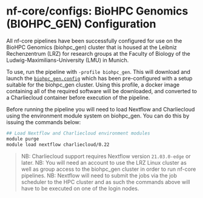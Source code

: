 # nf-core/configs: BioHPC Genomics (BIOHPC_GEN) Configuration

All nf-core pipelines have been successfully configured for use on the BioHPC Genomics (biohpc_gen) cluster that is housed at the Leibniz Rechenzentrum (LRZ) for research groups at the Faculty of Biology of the Ludwig-Maximilians-University (LMU) in Munich.

To use, run the pipeline with `-profile biohpc_gen`. This will download and launch the [`biohpc_gen.config`](../conf/biohpc_gen.config) which has been pre-configured with a setup suitable for the biohpc_gen cluster. Using this profile, a docker image containing all of the required software will be downloaded, and converted to a Charliecloud container before execution of the pipeline.

Before running the pipeline you will need to load Nextflow and Charliecloud using the environment module system on biohpc_gen. You can do this by issuing the commands below:

```bash
## Load Nextflow and Charliecloud environment modules
module purge
module load nextflow charliecloud/0.22
```

> NB: Charliecloud support requires Nextflow version `21.03.0-edge` or later.
> NB: You will need an account to use the LRZ Linux cluster as well as group access to the biohpc_gen cluster in order to run nf-core pipelines.
> NB: Nextflow will need to submit the jobs via the job scheduler to the HPC cluster and as such the commands above will have to be executed on one of the login nodes.
